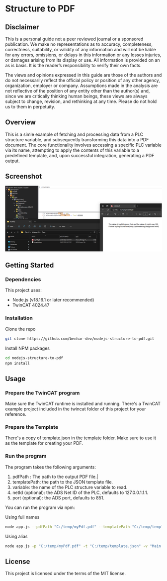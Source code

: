 # Structure to PDF

## Disclaimer

This is a personal guide not a peer reviewed journal or a sponsored publication. We make
no representations as to accuracy, completeness, correctness, suitability, or validity of any
information and will not be liable for any errors, omissions, or delays in this information or any
losses injuries, or damages arising from its display or use. All information is provided on an as
is basis. It is the reader’s responsibility to verify their own facts.

The views and opinions expressed in this guide are those of the authors and do not
necessarily reflect the official policy or position of any other agency, organization, employer or
company. Assumptions made in the analysis are not reflective of the position of any entity
other than the author(s) and, since we are critically thinking human beings, these views are
always subject to change, revision, and rethinking at any time. Please do not hold us to them
in perpetuity.

## Overview

This is a simle example of fetching and processing data from a PLC structure variable, and subsequently transforming this data into a PDF document. The core functionality involves accessing a specific PLC variable via its name, attempting to apply the contents of this variable to a predefined template, and, upon successful integration, generating a PDF output. 

## Screenshot

![image](./docs/images/Screenshot.png)

## Getting Started

### Dependencies

This project uses:

* Node.js (v18.16.1 or later recommended)
* TwinCAT 4024.47

### Installation

Clone the repo

```bash
git clone https://github.com/benhar-dev/nodejs-structure-to-pdf.git
```

Install NPM packages
```bash
cd nodejs-structure-to-pdf
npm install
```
## Usage

### Prepare the TwinCAT program
Make sure the TwinCAT runtime is installed and running. There's a TwinCAT example project included in the twincat folder of this project for your reference.

### Prepare the Template
There's a copy of template.json in the template folder. Make sure to use it as the template for creating your PDF.

### Run the program
The program takes the following arguments:

1. pdfPath : The path to the output PDF file.|
2. templatePath: the path to the JSON template file.
3. variable: the name of the PLC structure variable to read.
4. netId (optional): the ADS Net ID of the PLC, defaults to 127.0.0.1.1.1.
5. port (optional): the ADS port, defaults to 851.

You can run the program via npm:

Using full names
```bash
node app.js --pdfPath "C:/temp/myPdf.pdf" --templatePath "C:/temp/template.json" --variable "Main.myVariable" --address "127.0.0.1.1.1" --port 851
```
Using alias

```bash
node app.js -p "C:/temp/myPdf.pdf" -t "C:/temp/template.json" -v "Main.myVariable" -a "127.0.0.1.1.1" -r 851
```

## License
This project is licensed under the terms of the MIT license.